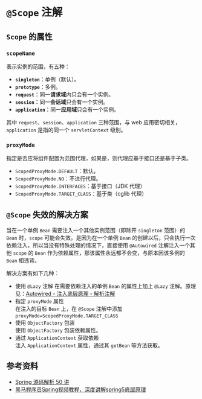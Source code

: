 # `@Scope` 注解

## `Scope` 的属性
### `scopeName`
表示实例的范围，有五种：
- **`singleton`**：单例（默认）。
- **`prototype`**：多例。
- **`request`**：同一**请求域**内只会有一个实例。
- **`session`**：同一**会话域**只会有一个实例。
- **`application`**：同一**应用域**只会有一个实例。

其中 `request`、`session`、`application` 三种范围，与 web 应用密切相关，`application` 是指的同一个 `servletContext` 级别。 

### `proxyMode`
指定是否应将组件配置为范围代理，如果是，则代理应基于接口还是基于子类。
- `ScopedProxyMode.DEFAULT`：默认。
- `ScopedProxyMode.NO`：不进行代理。
- `ScopedProxyMode.INTERFACES`：基于接口（JDK 代理）
- `ScopedProxyMode.TARGET_CLASS`：基于类（cglib 代理）

## `@Scope` 失效的解决方案
当在一个单例 `Bean` 需要注入一个其他实例范围（即除开 `singleton` 范围）的 `Bean` 时，`scope` 可能会失效。是因为在一个单例 `Bean` 的创建以后，只会执行一次依赖注入，所以当没有特殊处理的情况下，直接使用 `@Autowired` 注解注入一个其他 `scope` 的 `Bean` 作为依赖属性，那该属性永远都不会变，与原本因该多例的 `Bean` 相违背。

解决方案有如下几种：
- 使用 `@Lazy` 注解
  在需要依赖注入的单例 `Bean` 的属性上加上 `@Lazy` 注解。原理见：[Autowired - 注入底层原理 - 解析注解](/spring/annotation-Autowired.md#解析注解)
- 指定 `proxyMode` 属性  
  在注入的目标 `Bean` 上，在 `@Scope` 注解中添加 `proxyMode=ScopedProxyMode.TARGET_CLASS`
- 使用 `ObjectFactory` 包装  
  使用 `ObjectFactory` 包装依赖属性。
- 通过 `ApplicationContext` 获取依赖  
  注入 `ApplicationContext` 属性，通过其 `getBean` 等方法获取。

## 参考资料
- [Spring 源码解析 50 讲](/spring/spring-50)
- [黑马程序员Spring视频教程，深度讲解spring5底层原理](https://www.bilibili.com/video/BV1P44y1N7QG?spm_id_from=333.788.videopod.episodes&vd_source=82c8936823dd2e33632d42e87e1732ba&p=29)